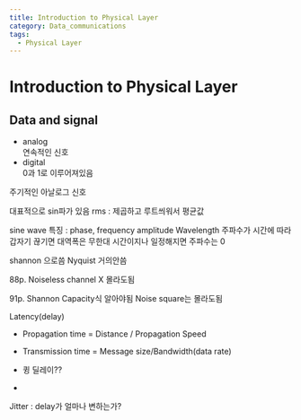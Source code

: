 ```yaml
---
title: Introduction to Physical Layer
category: Data_communications
tags: 
  - Physical Layer
---
```


# Introduction to Physical Layer

## Data and signal

- analog  
  연속적인 신호
- digital  
  0과 1로 이루어져있음

주기적인 아날로그 신호

대표적으로 sin파가 있음
rms : 제곱하고 루트씌워서 평균값

sine wave 특징 : phase, frequency amplitude
Wavelength
주파수가 시간에 따라 갑자기 끊기면 대역폭은 무한대
시간이지나 일정해지면 주파수는 0

shannon 으로씀 Nyquist 거의안씀

88p.
Noiseless channel X 몰라도됨

91p.
Shannon Capacity식 알아야됨
Noise square는 몰라도됨


Latency(delay)

- Propagation time
  = Distance / Propagation Speed
- Transmission time
  = Message size/Bandwidth(data rate)
- 큉 딜레이??

- 
Jitter : delay가 얼마나 변하는가?